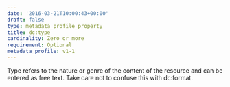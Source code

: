 ```yaml
---
date: '2016-03-21T10:00:43+00:00'
draft: false
type: metadata_profile_property
title: dc:type
cardinality: Zero or more
requirement: Optional
metadata_profile: v1-1
---
```

Type refers to the nature or genre of the content of the resource and can be entered as free text. Take care not to confuse this with dc:format.
